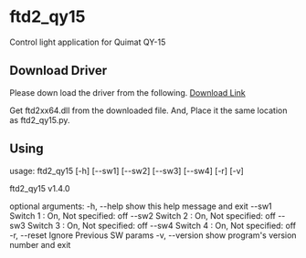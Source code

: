 # ftd2_qy15
Control light application for Quimat QY-15

## Download Driver
Please down load the driver from the following.
[Download Link](https://ftdichip.com/drivers/d2xx-drivers/)

Get ftd2xx64.dll from the downloaded file.
And, Place it the same location as ftd2_qy15.py.

## Using
usage: ftd2_qy15 [-h] [--sw1] [--sw2] [--sw3] [--sw4] [-r] [-v]

ftd2_qy15 v1.4.0

optional arguments:
  -h, --help     show this help message and exit
  --sw1          Switch 1 : On, Not specified: off
  --sw2          Switch 2 : On, Not specified: off
  --sw3          Switch 3 : On, Not specified: off
  --sw4          Switch 4 : On, Not specified: off
  -r, --reset    Ignore Previous SW params
  -v, --version  show program's version number and exit
